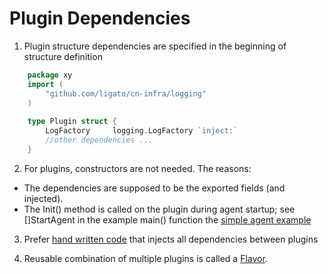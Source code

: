 # Plugin Dependencies

1. Plugin structure dependencies are specified in the beginning of structure definition
```go
	package xy
	import (
	    "github.com/ligato/cn-infra/logging"
	)
	
	type Plugin struct {
		LogFactory     logging.LogFactory `inject:`
		//other dependencies ...
	}
```
	
2. For plugins, constructors are not needed. The reasons:
  * The dependencies are supposed to be the exported fields (and injected).
  * The Init() method is called on the plugin during agent startup; 
    see []StartAgent in the example main() function the 
    [simple agent example](../../examples/simple-agent)

3. Prefer [hand written code](../../flavours/generic/generic_flavour.go) 
   that injects all dependencies between plugins
   
4. Reusable combination of multiple plugins is called a [Flavor](PLUGIN_FLAVORS.md).
